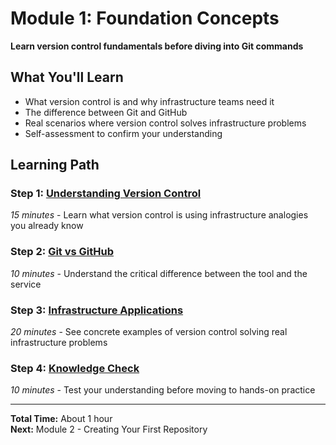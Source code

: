 # Module 1: Foundation Concepts

**Learn version control fundamentals before diving into Git commands**

## What You'll Learn
- What version control is and why infrastructure teams need it
- The difference between Git and GitHub  
- Real scenarios where version control solves infrastructure problems
- Self-assessment to confirm your understanding

## Learning Path

### Step 1: [Understanding Version Control](./step-1-understanding-version-control.md)
*15 minutes* - Learn what version control is using infrastructure analogies you already know

### Step 2: [Git vs GitHub](./step-2-git-vs-github.md)  
*10 minutes* - Understand the critical difference between the tool and the service

### Step 3: [Infrastructure Applications](./step-3-infrastructure-applications.md)
*20 minutes* - See concrete examples of version control solving real infrastructure problems

### Step 4: [Knowledge Check](./step-4-knowledge-check.md)
*10 minutes* - Test your understanding before moving to hands-on practice

---

**Total Time:** About 1 hour  
**Next:** Module 2 - Creating Your First Repository
